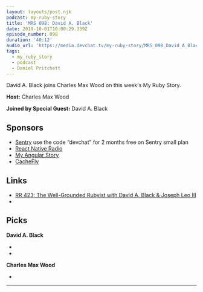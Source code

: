 ```yaml
---
layout: layouts/post.njk
podcast: my-ruby-story
title: 'MRS 098: David A. Black'
date: 2019-10-01T10:00:29.339Z
episode_number: 098
duration: '40:12'
audio_url: 'https://media.devchat.tv/my-ruby-story/MRS_098_David_A_Black.mp3'
tags:
  - my_ruby_story
  - podcast
  - Daniel Pritchett
---
```

David A. Black  joins Charles Max Wood on this week's My Ruby Story. 

**Host:** Charles Max Wood

**Joined by Special Guest:** David A. Black

## Sponsors

* [Sentry](https://sentry.io/) use the code “devchat” for 2 months free on Sentry small plan
* [React Native Radio](https://devchat.tv/react-native-radio/)
* [My Angular Story ](https://devchat.tv/my-angular-story/)
* [CacheFly](https://www.cachefly.com/)

## Links

* [RR 423: The Well-Grounded Rubyist with David A. Black & Joseph Leo III](https://devchat.tv/ruby-rogues/rr-423-the-well-grounded-rubyist-with-david-a-black-joseph-leo-iii/)
* 

## Picks

**David A. Black**

* 
* 

**Charles Max Wood**

* 

- - -
